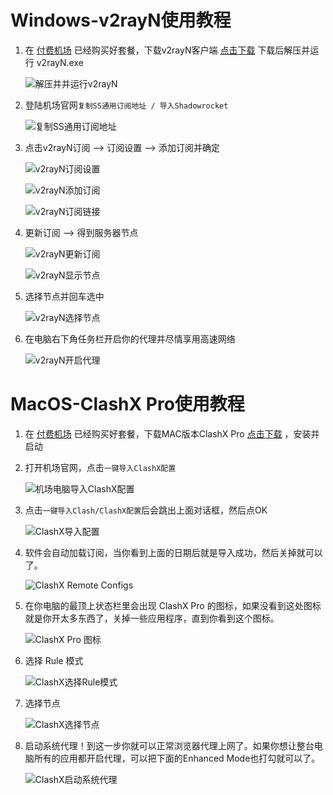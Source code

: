 # Windows-v2rayN使用教程

1. 在 [付费机场](README.md#付费机场推荐) 已经购买好套餐，下载v2rayN客户端 [点击下载](https://dl.flyingbird.vip/apps/v2rayn_win.zip) 下载后解压并运行 v2rayN.exe

   ![解压并并运行v2rayN](https://cdn.wwkejishe.top/wp-cdn-02/2024/202408211724231884.jpg)

2. 登陆机场官网`复制SS通用订阅地址 / 导入Shadowrocket`

   ![复制SS通用订阅地址](https://cdn.wwkejishe.top/wp-cdn-02/2024/202408211724231933.png)

3. 点击v2rayN订阅 --> 订阅设置 --> 添加订阅并确定

   ![v2rayN订阅设置](https://cdn.wwkejishe.top/wp-cdn-02/2024/202408211724231962.jpg)

   ![v2rayN添加订阅](https://cdn.wwkejishe.top/wp-cdn-02/2024/202408211724231981.jpg)

   ![v2rayN订阅链接](https://cdn.wwkejishe.top/wp-cdn-02/2024/202408211724232001.jpg)

4. 更新订阅 --> 得到服务器节点

   ![v2rayN更新订阅](https://cdn.wwkejishe.top/wp-cdn-02/2024/202408211724232069.jpg)

   ![v2rayN显示节点](https://cdn.wwkejishe.top/wp-cdn-02/2024/202408211724232082.jpg)

5. 选择节点并回车选中

   ![v2rayN选择节点](https://cdn.wwkejishe.top/wp-cdn-02/2024/202408211724232154.jpg)

6. 在电脑右下角任务栏开启你的代理并尽情享用高速网络

   ![v2rayN开启代理](https://cdn.wwkejishe.top/wp-cdn-02/2024/202408211724232172.png)


# MacOS-ClashX Pro使用教程

1. 在 [付费机场](README.md#付费机场推荐) 已经购买好套餐，下载MAC版本ClashX Pro [点击下载](https://dl.flyingbird.vip/apps/clashx_mac.dmg) ，安装并启动

2. 打开机场官网，点击`一键导入ClashX配置`

   ![机场电脑导入ClashX配置](https://cdn.wwkejishe.top/wp-cdn-02/2024/202408221724289948.png)

3. 点击`一键导入Clash/ClashX配置`后会跳出上面对话框，然后点OK

   ![ClashX导入配置](https://cdn.wwkejishe.top/wp-cdn-02/2024/202408221724290017.png)

4. 软件会自动加载订阅，当你看到上面的日期后就是导入成功，然后关掉就可以了。

   ![ClashX Remote Configs](https://cdn.wwkejishe.top/wp-cdn-02/2024/202408221724290054.png)

5. 在你电脑的最顶上状态栏里会出现 ClashX Pro 的图标，如果没看到这处图标就是你开太多东西了，关掉一些应用程序，直到你看到这个图标。

   ![ClashX Pro 图标](https://cdn.wwkejishe.top/wp-cdn-02/2024/202408221724290090.png)

6. 选择 Rule 模式

   ![ClashX选择Rule模式](https://cdn.wwkejishe.top/wp-cdn-02/2024/202408221724290201.png)

7. 选择节点

   ![ClashX选择节点](https://cdn.wwkejishe.top/wp-cdn-02/2024/202408221724290206.png)

8. 启动系统代理！到这一步你就可以正常浏览器代理上网了。如果你想让整台电脑所有的应用都开启代理，可以把下面的Enhanced Mode也打勾就可以了。

   ![ClashX启动系统代理](https://cdn.wwkejishe.top/wp-cdn-02/2024/202408221724290224.png)
